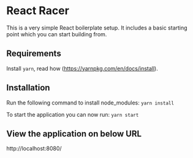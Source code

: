 # React Racer

This is a very simple React boilerplate setup. It includes a basic starting point which you can start building from.

## Requirements

Install `yarn`, read how (https://yarnpkg.com/en/docs/install).

## Installation

Run the following command to install node_modules: `yarn install`

To start the application you can now run: `yarn start`

## View the application on below URL

http://localhost:8080/
